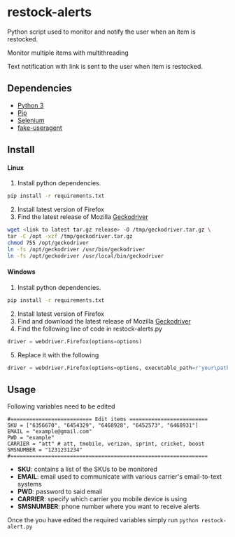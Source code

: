 # restock-alerts
Python script used to monitor and notify the user when an item is restocked.

Monitor multiple items with multithreading

Text notification with link is sent to the user when item is restocked.

## Dependencies
* [Python 3](https://www.python.org/downloads/)
* [Pip](https://pypi.org/project/pip/)
* [Selenium](https://www.selenium.dev/downloads/)
* [fake-useragent](https://pypi.org/project/fake-useragent/)

## Install
#### Linux
1. Install python dependencies.
```sh
pip install -r requirements.txt
```
2. Install latest version of Firefox
3. Find the latest release of Mozilla [Geckodriver](https://github.com/mozilla/geckodriver/releases)
```sh
wget <link to latest tar.gz release> -O /tmp/geckodriver.tar.gz \
tar -C /opt -xzf /tmp/geckodriver.tar.gz
chmod 755 /opt/geckodriver
ln -fs /opt/geckodriver /usr/bin/geckodriver
ln -fs /opt/geckodriver /usr/local/bin/geckodriver
```
#### Windows
1. Install python dependencies.
```sh
pip install -r requirements.txt
```
2. Install latest version of Firefox
3. Find and download the latest release of Mozilla [Geckodriver](https://github.com/mozilla/geckodriver/releases)
4. Find the following line of code in restock-alerts.py
 ```python
 driver = webdriver.Firefox(options=options)
 ```
5. Replace it with the following
 ```python
 driver = webdriver.Firefox(options=options, executable_path=r'your\path\geckodriver.exe')
 ```
## Usage
Following variables need to be edited
```
#========================== Edit items =========================
SKU = ["6356670", "6454329", "6468928", "6452573", "6468931"]
EMAIL = "example@gmail.com"
PWD = "example"
CARRIER = "att" # att, tmobile, verizon, sprint, cricket, boost
SMSNUMBER = "1231231234"
#===============================================================
```
* **SKU**: contains a list of the SKUs to be monitored
* **EMAIL**: email used to communicate with various carrier's email-to-text systems
* **PWD**: password to said email
* **CARRIER**: specify which carrier you mobile device is using
* **SMSNUMBER**: phone number where you want to receive alerts 

Once the you have edited the required variables simply run
`python restock-alert.py`
